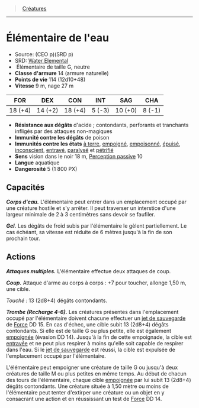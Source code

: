 ﻿---
!MonsterItem
Family: MonsterHD
Type: Élémentaire
Size: G
Alignment: neutre
ArmorClass: 14 (armure naturelle)
HitPoints: 114 (12d10+48)
Speed: 9 m, nage 27 m
Strength: 18 (+4)
Dexterity: 14 (+2)
Constitution: 18 (+4)
Intelligence: ' 5 (-3)'
Wisdom: 10 (+0)
Charisma: ' 8 (-1)'
DamageImmunities: de poison
ConditionImmunities: '[à terre](hd_conditions_a_terre.md), [empoigné](hd_conditions_empoigne.md), [empoisonné](hd_conditions_empoisonne.md), [épuisé](hd_conditions_fatigue_et_epuisement.md), [inconscient](hd_conditions_inconscient.md), [entravé](hd_conditions_entrave.md), [paralysé](hd_conditions_paralyse.md) et [pétrifié](hd_conditions_petrifie.md)'
DamageResistances: d'acide ; contondants, perforants et tranchants infligés par des attaques non-magiques
Senses: vision dans le noir 18 m, [Perception passive](hd_abilities_dexterity_perception_passive.md) 10
Languages: aquatique
Challenge: 5 (1 800 PX)
Id: monsters_hd.md#Élémentaire-de-leau
ParentLink: monsters_hd.md#créatures
Name: Élémentaire de l'eau
ParentName: Créatures
NameLevel: 1
AltName: '[Water Elemental](srd_monsters_water_elemental.md)'
Source: (CEO p)(SRD p)
Attributes:
  Name: Élémentaire de l'eau
  Markdown: >+
    # <!--Name-->Élémentaire de l'eau<!--/Name-->


    - Source: <!--Source-->(CEO p)(SRD p)<!--/Source-->

    - SRD: <!--AltName-->[Water Elemental](srd_monsters_water_elemental.md)<!--/AltName-->

    -  <!--Type-->Élémentaire<!--/Type--> de taille <!--Size-->G<!--/Size-->, <!--Alignment-->neutre<!--/Alignment-->

    - **Classe d'armure** <!--ArmorClass-->14 (armure naturelle)<!--/ArmorClass-->

    - **Points de vie** <!--HitPoints-->114 (12d10+48)<!--/HitPoints-->

    - **Vitesse** <!--Speed-->9 m, nage 27 m<!--/Speed-->


    |FOR|DEX|CON|INT|SAG|CHA|

    |---|---|---|---|---|---|

    |<!--Strength-->18 (+4)<!--/Strength-->|<!--Dexterity-->14 (+2)<!--/Dexterity-->|<!--Constitution-->18 (+4)<!--/Constitution-->|<!--Intelligence--> 5 (-3)<!--/Intelligence-->|<!--Wisdom-->10 (+0)<!--/Wisdom-->|<!--Charisma--> 8 (-1)<!--/Charisma-->|


    - **Résistance aux dégâts** <!--DamageResistances-->d'acide ; contondants, perforants et tranchants infligés par des attaques non-magiques<!--/DamageResistances-->

    - **Immunité contre les dégâts** <!--DamageImmunities-->de poison<!--/DamageImmunities-->

    - **Immunités contre les états** <!--ConditionImmunities-->[à terre](hd_conditions_a_terre.md), [empoigné](hd_conditions_empoigne.md), [empoisonné](hd_conditions_empoisonne.md), [épuisé](hd_conditions_fatigue_et_epuisement.md), [inconscient](hd_conditions_inconscient.md), [entravé](hd_conditions_entrave.md), [paralysé](hd_conditions_paralyse.md) et [pétrifié](hd_conditions_petrifie.md)<!--/ConditionImmunities-->

    - **Sens** <!--Senses-->vision dans le noir 18 m, [Perception passive](hd_abilities_dexterity_perception_passive.md) 10<!--/Senses-->

    - **Langue** <!--Languages-->aquatique<!--/Languages-->

    - **Dangerosité** <!--Challenge-->5 (1 800 PX)<!--/Challenge-->


    ## Capacités


    **_Corps d'eau._** L'élémentaire peut entrer dans un emplacement occupé par une créature hostile et s'y arrêter. Il peut traverser un interstice d'une largeur minimale de 2 à 3 centimètres sans devoir se faufiler.


    **_Gel._** Les dégâts de froid subis par l'élémentaire le gèlent partiellement. Le cas échéant, sa vitesse est réduite de 6 mètres jusqu'à la fin de son prochain tour.


    ## Actions


    **_Attaques multiples._** L'élémentaire effectue deux attaques de coup.


    **_Coup._** Attaque d'arme au corps à corps : +7 pour toucher, allonge 1,50 m, une cible.


    _Touché :_ 13 (2d8+4) dégâts contondants.


    **_Trombe (Recharge 4-6)._** Les créatures présentes dans l'emplacement occupé par l'élémentaire doivent chacune effectuer un [jet de sauvegarde](hd_abilities_jets_de_sauvegarde.md) de [Force](hd_abilities_strength.md) DD 15. En cas d'échec, une cible subit 13 (2d8+4) dégâts contondants. Si elle est de taille G ou plus petite, elle est également [empoignée](hd_conditions_empoigne.md) (évasion DD 14). Jusqu'à la fin de cette empoignade, la cible est [entravée](hd_conditions_entrave.md) et ne peut plus respirer à moins qu'elle soit capable de respirer dans l'eau. Si le [jet de sauvegarde](hd_abilities_jets_de_sauvegarde.md) est réussi, la cible est expulsée de l'emplacement occupé par l'élémentaire.


    L'élémentaire peut empoigner une créature de taille G ou jusqu'à deux créatures de taille M ou plus petites en même temps. Au début de chacun des tours de l'élémentaire, chaque cible [empoignée](hd_conditions_empoigne.md) par lui subit 13 (2d8+4) dégâts contondants. Une créature située à 1,50 mètre ou moins de l'élémentaire peut tenter d'extirper une créature ou un objet en y consacrant une action et en réussissant un test de [Force](hd_abilities_strength.md) DD 14.

  Source: (CEO p)(SRD p)
  AltName: '[Water Elemental](srd_monsters_water_elemental.md)'
  Type: Élémentaire
  Size: G
  Alignment: neutre
  ArmorClass: 14 (armure naturelle)
  HitPoints: 114 (12d10+48)
  Speed: 9 m, nage 27 m
  Strength: 18 (+4)
  Dexterity: 14 (+2)
  Constitution: 18 (+4)
  Intelligence: ' 5 (-3)'
  Wisdom: 10 (+0)
  Charisma: ' 8 (-1)'
  DamageResistances: d'acide ; contondants, perforants et tranchants infligés par des attaques non-magiques
  DamageImmunities: de poison
  ConditionImmunities: '[à terre](hd_conditions_a_terre.md), [empoigné](hd_conditions_empoigne.md), [empoisonné](hd_conditions_empoisonne.md), [épuisé](hd_conditions_fatigue_et_epuisement.md), [inconscient](hd_conditions_inconscient.md), [entravé](hd_conditions_entrave.md), [paralysé](hd_conditions_paralyse.md) et [pétrifié](hd_conditions_petrifie.md)'
  Senses: vision dans le noir 18 m, [Perception passive](hd_abilities_dexterity_perception_passive.md) 10
  Languages: aquatique
  Challenge: 5 (1 800 PX)
AttributesDictionary: >+
  Name: Élémentaire de l'eau

  Markdown: >+

    # <!--Name-->Élémentaire de l'eau<!--/Name-->





    - Source: <!--Source-->(CEO p)(SRD p)<!--/Source-->



    - SRD: <!--AltName-->[Water Elemental](srd_monsters_water_elemental.md)<!--/AltName-->



    -  <!--Type-->Élémentaire<!--/Type--> de taille <!--Size-->G<!--/Size-->, <!--Alignment-->neutre<!--/Alignment-->



    - **Classe d'armure** <!--ArmorClass-->14 (armure naturelle)<!--/ArmorClass-->



    - **Points de vie** <!--HitPoints-->114 (12d10+48)<!--/HitPoints-->



    - **Vitesse** <!--Speed-->9 m, nage 27 m<!--/Speed-->





    |FOR|DEX|CON|INT|SAG|CHA|



    |---|---|---|---|---|---|



    |<!--Strength-->18 (+4)<!--/Strength-->|<!--Dexterity-->14 (+2)<!--/Dexterity-->|<!--Constitution-->18 (+4)<!--/Constitution-->|<!--Intelligence--> 5 (-3)<!--/Intelligence-->|<!--Wisdom-->10 (+0)<!--/Wisdom-->|<!--Charisma--> 8 (-1)<!--/Charisma-->|





    - **Résistance aux dégâts** <!--DamageResistances-->d'acide ; contondants, perforants et tranchants infligés par des attaques non-magiques<!--/DamageResistances-->



    - **Immunité contre les dégâts** <!--DamageImmunities-->de poison<!--/DamageImmunities-->



    - **Immunités contre les états** <!--ConditionImmunities-->[à terre](hd_conditions_a_terre.md), [empoigné](hd_conditions_empoigne.md), [empoisonné](hd_conditions_empoisonne.md), [épuisé](hd_conditions_fatigue_et_epuisement.md), [inconscient](hd_conditions_inconscient.md), [entravé](hd_conditions_entrave.md), [paralysé](hd_conditions_paralyse.md) et [pétrifié](hd_conditions_petrifie.md)<!--/ConditionImmunities-->



    - **Sens** <!--Senses-->vision dans le noir 18 m, [Perception passive](hd_abilities_dexterity_perception_passive.md) 10<!--/Senses-->



    - **Langue** <!--Languages-->aquatique<!--/Languages-->



    - **Dangerosité** <!--Challenge-->5 (1 800 PX)<!--/Challenge-->





    ## Capacités





    **_Corps d'eau._** L'élémentaire peut entrer dans un emplacement occupé par une créature hostile et s'y arrêter. Il peut traverser un interstice d'une largeur minimale de 2 à 3 centimètres sans devoir se faufiler.





    **_Gel._** Les dégâts de froid subis par l'élémentaire le gèlent partiellement. Le cas échéant, sa vitesse est réduite de 6 mètres jusqu'à la fin de son prochain tour.





    ## Actions





    **_Attaques multiples._** L'élémentaire effectue deux attaques de coup.





    **_Coup._** Attaque d'arme au corps à corps : +7 pour toucher, allonge 1,50 m, une cible.





    _Touché :_ 13 (2d8+4) dégâts contondants.





    **_Trombe (Recharge 4-6)._** Les créatures présentes dans l'emplacement occupé par l'élémentaire doivent chacune effectuer un [jet de sauvegarde](hd_abilities_jets_de_sauvegarde.md) de [Force](hd_abilities_strength.md) DD 15. En cas d'échec, une cible subit 13 (2d8+4) dégâts contondants. Si elle est de taille G ou plus petite, elle est également [empoignée](hd_conditions_empoigne.md) (évasion DD 14). Jusqu'à la fin de cette empoignade, la cible est [entravée](hd_conditions_entrave.md) et ne peut plus respirer à moins qu'elle soit capable de respirer dans l'eau. Si le [jet de sauvegarde](hd_abilities_jets_de_sauvegarde.md) est réussi, la cible est expulsée de l'emplacement occupé par l'élémentaire.





    L'élémentaire peut empoigner une créature de taille G ou jusqu'à deux créatures de taille M ou plus petites en même temps. Au début de chacun des tours de l'élémentaire, chaque cible [empoignée](hd_conditions_empoigne.md) par lui subit 13 (2d8+4) dégâts contondants. Une créature située à 1,50 mètre ou moins de l'élémentaire peut tenter d'extirper une créature ou un objet en y consacrant une action et en réussissant un test de [Force](hd_abilities_strength.md) DD 14.



  Source: (CEO p)(SRD p)

  AltName: '[Water Elemental](srd_monsters_water_elemental.md)'

  Type: Élémentaire

  Size: G

  Alignment: neutre

  ArmorClass: 14 (armure naturelle)

  HitPoints: 114 (12d10+48)

  Speed: 9 m, nage 27 m

  Strength: 18 (+4)

  Dexterity: 14 (+2)

  Constitution: 18 (+4)

  Intelligence: ' 5 (-3)'

  Wisdom: 10 (+0)

  Charisma: ' 8 (-1)'

  DamageResistances: d'acide ; contondants, perforants et tranchants infligés par des attaques non-magiques

  DamageImmunities: de poison

  ConditionImmunities: '[à terre](hd_conditions_a_terre.md), [empoigné](hd_conditions_empoigne.md), [empoisonné](hd_conditions_empoisonne.md), [épuisé](hd_conditions_fatigue_et_epuisement.md), [inconscient](hd_conditions_inconscient.md), [entravé](hd_conditions_entrave.md), [paralysé](hd_conditions_paralyse.md) et [pétrifié](hd_conditions_petrifie.md)'

  Senses: vision dans le noir 18 m, [Perception passive](hd_abilities_dexterity_perception_passive.md) 10

  Languages: aquatique

  Challenge: 5 (1 800 PX)

---
> [Créatures](hd_monsters.md)

---

# Élémentaire de l'eau

- Source: (CEO p)(SRD p)
- SRD: [Water Elemental](srd_monsters_water_elemental.md)
-  Élémentaire de taille G, neutre
- **Classe d'armure** 14 (armure naturelle)
- **Points de vie** 114 (12d10+48)
- **Vitesse** 9 m, nage 27 m

|FOR|DEX|CON|INT|SAG|CHA|
|---|---|---|---|---|---|
|18 (+4)|14 (+2)|18 (+4)| 5 (-3)|10 (+0)| 8 (-1)|

- **Résistance aux dégâts** d'acide ; contondants, perforants et tranchants infligés par des attaques non-magiques
- **Immunité contre les dégâts** de poison
- **Immunités contre les états** [à terre](hd_conditions_a_terre.md), [empoigné](hd_conditions_empoigne.md), [empoisonné](hd_conditions_empoisonne.md), [épuisé](hd_conditions_fatigue_et_epuisement.md), [inconscient](hd_conditions_inconscient.md), [entravé](hd_conditions_entrave.md), [paralysé](hd_conditions_paralyse.md) et [pétrifié](hd_conditions_petrifie.md)
- **Sens** vision dans le noir 18 m, [Perception passive](hd_abilities_dexterity_perception_passive.md) 10
- **Langue** aquatique
- **Dangerosité** 5 (1 800 PX)

## Capacités

**_Corps d'eau._** L'élémentaire peut entrer dans un emplacement occupé par une créature hostile et s'y arrêter. Il peut traverser un interstice d'une largeur minimale de 2 à 3 centimètres sans devoir se faufiler.

**_Gel._** Les dégâts de froid subis par l'élémentaire le gèlent partiellement. Le cas échéant, sa vitesse est réduite de 6 mètres jusqu'à la fin de son prochain tour.

## Actions

**_Attaques multiples._** L'élémentaire effectue deux attaques de coup.

**_Coup._** Attaque d'arme au corps à corps : +7 pour toucher, allonge 1,50 m, une cible.

_Touché :_ 13 (2d8+4) dégâts contondants.

**_Trombe (Recharge 4-6)._** Les créatures présentes dans l'emplacement occupé par l'élémentaire doivent chacune effectuer un [jet de sauvegarde](hd_abilities_jets_de_sauvegarde.md) de [Force](hd_abilities_strength.md) DD 15. En cas d'échec, une cible subit 13 (2d8+4) dégâts contondants. Si elle est de taille G ou plus petite, elle est également [empoignée](hd_conditions_empoigne.md) (évasion DD 14). Jusqu'à la fin de cette empoignade, la cible est [entravée](hd_conditions_entrave.md) et ne peut plus respirer à moins qu'elle soit capable de respirer dans l'eau. Si le [jet de sauvegarde](hd_abilities_jets_de_sauvegarde.md) est réussi, la cible est expulsée de l'emplacement occupé par l'élémentaire.

L'élémentaire peut empoigner une créature de taille G ou jusqu'à deux créatures de taille M ou plus petites en même temps. Au début de chacun des tours de l'élémentaire, chaque cible [empoignée](hd_conditions_empoigne.md) par lui subit 13 (2d8+4) dégâts contondants. Une créature située à 1,50 mètre ou moins de l'élémentaire peut tenter d'extirper une créature ou un objet en y consacrant une action et en réussissant un test de [Force](hd_abilities_strength.md) DD 14.

